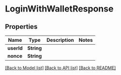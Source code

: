 # LoginWithWalletResponse

## Properties
Name | Type | Description | Notes
------------ | ------------- | ------------- | -------------
**userId** | **String** |  | 
**nonce** | **String** |  | 

[[Back to Model list]](../README.md#documentation-for-models) [[Back to API list]](../README.md#documentation-for-api-endpoints) [[Back to README]](../README.md)


